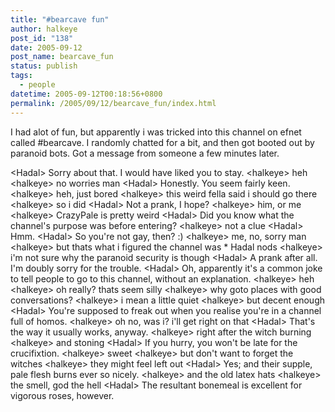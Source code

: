 ```yaml
---
title: "#bearcave fun"
author: halkeye
post_id: "138"
date: 2005-09-12
post_name: bearcave_fun
status: publish
tags:
  - people
datetime: 2005-09-12T00:18:56+0800
permalink: /2005/09/12/bearcave_fun/index.html
---
```


I had alot of fun, but apparently i was tricked into this channel on efnet called #bearcave. I randomly chatted for a bit, and then got booted out by paranoid bots. Got a message from someone a few minutes later.


&lt;Hadal&gt; Sorry about that. I would have liked you to stay.
&lt;halkeye&gt; heh
&lt;halkeye&gt; no worries man
&lt;Hadal&gt; Honestly. You seem fairly keen.
&lt;halkeye&gt; heh, just bored
&lt;halkeye&gt; this weird fella said i should go there
&lt;halkeye&gt; so i did
&lt;Hadal&gt; Not a prank, I hope?
&lt;halkeye&gt; him, or me
&lt;halkeye&gt; CrazyPale is pretty weird
&lt;Hadal&gt; Did you know what the channel's purpose was before entering?
&lt;halkeye&gt; not a clue
&lt;Hadal&gt; Hmm.
&lt;Hadal&gt; So you're not gay, then? :)
&lt;halkeye&gt; me, no, sorry man
&lt;halkeye&gt; but thats what i figured the channel was
\* Hadal nods
&lt;halkeye&gt; i'm not sure why the paranoid security is though
&lt;Hadal&gt; A prank after all. I'm doubly sorry for the trouble.
&lt;Hadal&gt; Oh, apparently it's a common joke to tell people to go to this channel, without an explanation.
&lt;halkeye&gt; heh
&lt;halkeye&gt; oh really? thats seem silly
&lt;halkeye&gt; why goto places with good conversations?
&lt;halkeye&gt; i mean a little quiet
&lt;halkeye&gt; but decent enough
&lt;Hadal&gt; You're supposed to freak out when you realise you're in a channel full of homos.
&lt;halkeye&gt; oh no, was i? i'll get right on that
&lt;Hadal&gt; That's the way it usually works, anyway.
&lt;halkeye&gt; right after the witch burning
&lt;halkeye&gt; and stoning
&lt;Hadal&gt; If you hurry, you won't be late for the crucifixtion.
&lt;halkeye&gt; sweet
&lt;halkeye&gt; but don't want to forget the witches
&lt;halkeye&gt; they might feel left out
&lt;Hadal&gt; Yes; and their supple, pale flesh burns ever so nicely.
&lt;halkeye&gt; and the old latex hats
&lt;halkeye&gt; the smell, god the hell
&lt;Hadal&gt; The resultant bonemeal is excellent for vigorous roses, however.
